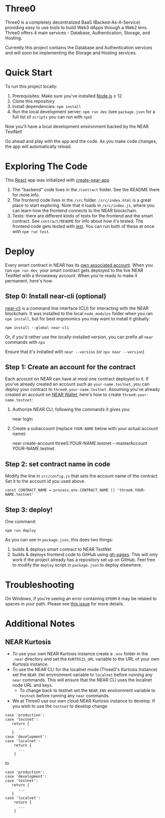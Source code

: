 


Three0
==================
Three0 is a completely decentralized BaaS (Backed-As-A-Service) providing easy to use tools to build Web3 dApps through a Web2 lens. Three0 offers 4 main services - Database, Authentication, Storage, and Hosting.

Currently this project contains the Database and Authentication services and will soon be implementing the Storage and Hosting services.


Quick Start
===========

To run this project locally:

1. Prerequisites: Make sure you've installed [Node.js] ≥ 12
2. Clone this repository
3. Install dependencies: `npm install`
4. Run the local development server: `npm run dev` (see `package.json` for a
   full list of `scripts` you can run with `npm`)

Now you'll have a local development environment backed by the NEAR TestNet!

Go ahead and play with the app and the code. As you make code changes, the app will automatically reload.


Exploring The Code
==================

This [React] app was initialized with [create-near-app]

1. The "backend" code lives in the `/contract` folder. See the README there for
   more info.
2. The frontend code lives in the `/src` folder. `/src/index.html` is a great
   place to start exploring. Note that it loads in `/src/index.js`, where you
   can learn how the frontend connects to the NEAR blockchain.
3. Tests: there are different kinds of tests for the frontend and the smart
   contract. See `contract/README` for info about how it's tested. The frontend
   code gets tested with [jest]. You can run both of these at once with `npm
   run test`.


Deploy
======

Every smart contract in NEAR has its [own associated account][NEAR accounts]. When you run `npm run dev`, your smart contract gets deployed to the live NEAR TestNet with a throwaway account. When you're ready to make it permanent, here's how.


Step 0: Install near-cli (optional)
-------------------------------------

[near-cli] is a command line interface (CLI) for interacting with the NEAR blockchain. It was installed to the local `node_modules` folder when you ran `npm install`, but for best ergonomics you may want to install it globally:

    npm install --global near-cli

Or, if you'd rather use the locally-installed version, you can prefix all `near` commands with `npx`

Ensure that it's installed with `near --version` (or `npx near --version`)


Step 1: Create an account for the contract
------------------------------------------

Each account on NEAR can have at most one contract deployed to it. If you've already created an account such as `your-name.testnet`, you can deploy your contract to `three0.your-name.testnet`. Assuming you've already created an account on [NEAR Wallet], here's how to create `three0.your-name.testnet`:

1. Authorize NEAR CLI, following the commands it gives you:

      near login

2. Create a subaccount (replace `YOUR-NAME` below with your actual account name):

      near create-account three0.YOUR-NAME.testnet --masterAccount YOUR-NAME.testnet


Step 2: set contract name in code
---------------------------------

Modify the line in `src/config.js` that sets the account name of the contract. Set it to the account id you used above.

    const CONTRACT_NAME = process.env.CONTRACT_NAME || 'three0.YOUR-NAME.testnet'


Step 3: deploy!
---------------

One command:

    npm run deploy

As you can see in `package.json`, this does two things:

1. builds & deploys smart contract to NEAR TestNet
2. builds & deploys frontend code to GitHub using [gh-pages]. This will only work if the project already has a repository set up on GitHub. Feel free to modify the `deploy` script in `package.json` to deploy elsewhere.


Troubleshooting
===============
On Windows, if you're seeing an error containing `EPERM` it may be related to spaces in your path. Please see [this issue](https://github.com/zkat/npx/issues/209) for more details.


  [React]: https://reactjs.org/
  [create-near-app]: https://github.com/near/create-near-app
  [Node.js]: https://nodejs.org/en/download/package-manager/
  [jest]: https://jestjs.io/
  [NEAR accounts]: https://docs.near.org/docs/concepts/account
  [NEAR Wallet]: https://wallet.testnet.near.org/
  [near-cli]: https://github.com/near/near-cli
  [gh-pages]: https://github.com/tschaub/gh-pages

Additional Notes
================
## NEAR Kurtosis
- To use your own NEAR Kurtosis instance create a `.env` folder in the `.near` directory and set the `KURTOSIS_URL` variable to the URL of your own Kurtosis instance.
- To use the NEAR CLI for the localnet mode (Three0's Kurtosis Instance) set the `NEAR_ENV` environment variable to `localnet` before running any `near` commands. This will ensure that the NEAR CLI uses the localnet node URL and keys.
   - To change back to testnet set the `NEAR_ENV` environment variable to `testnet` before running any `near` commands.
- We at Three0 use our own cloud NEAR Kurtosis instance to develop. If you wish to use the `testnet` to develop change
```
case 'production':
case 'testnet':
   return {
      ...
   }
case 'development':
case 'localnet':
	return {
      ...
	}
```
to
```
case 'production':
case 'development':
case 'testnet':
   return {
      ...
   }
case 'localnet':
	return {
      ...
	}
```